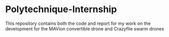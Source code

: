 # Polytechnique-Internship
This repository contains both the code and report for my work on the development for the MAVion convertible drone and Crazyflie swarm drones 

